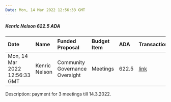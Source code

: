 ```yaml
---
Date: Mon, 14 Mar 2022 12:56:33 GMT
---
```


##### Kenric Nelson 622.5 ADA

| Date      | Name | Funded Proposal | Budget Item | ADA | Transaction|
| :---        | :---  | :--- | :--- | :--- | :--- |
| Mon, 14 Mar 2022 12:56:33 GMT | Kenric Nelson | Community Governance Oversight | Meetings | 622.5 | [link](https://cardanoscan.io/transaction/46bcc15db99a744d83654585aacb3216b41b13cc5d7088b2647c383a88f83448)|

Description: payment for 3 meetings till 14.3.2022.
